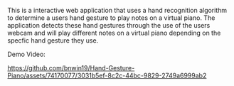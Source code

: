 This is a interactive web application that uses a hand recognition algorithm to determine a users hand gesture to play notes on a virtual piano. The application detects these hand gestures through the use of the users webcam and will play different notes on a virtual piano depending on the specfic hand gesture they use.

Demo Video:



https://github.com/bnwin19/Hand-Gesture-Piano/assets/74170077/3031b5ef-8c2c-44bc-9829-2749a6999ab2

